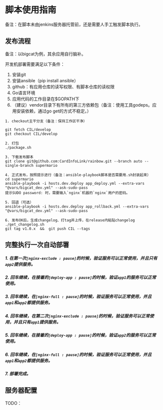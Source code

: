 # 脚本使用指南

备注：在脚本未由jenkins服务器托管前，还是需要人手工触发脚本执行。

## 发布流程

备注：以bigcat为例，其余应用自行脑补。

开发机部署需要满足以下条件：

1. 安装git
2. 安装ansible（pip install ansible）
3. github：有应用仓库的读写权限、有脚本仓库的读权限
4. Go语言环境
5. 应用代码的工作目录在$GOPATH下
6. （建议）vendor目录下有所有的第三方依赖包（备注：使用工具godeps。应用安装依赖，通过go get的方式不稳定。）


```
1. checkout主干分支（备注：保持工作区干净）

git fetch CIL/develop
git checkout CIL/develop

2. 打包
./package.sh

3. 下载发布脚本
git clone git@github.com:CardInfoLink/rainbow.git --branch auto --single-branch supermario

4. 正式发布，按照提示进行（备注：ansible-playbook脚本是否需要用.sh封装起来）
cd supermario
ansible-playbook -i hosts.dev.deploy app_deploy.yml --extra-vars "@vars/bigcat_dev.yml" --ask-sudo-pass
提示SUDO password: 时，需要输入`nginx`机器的`nginx`用户的密码。

5. 回退（可选）
ansible-playbook -i hosts.dev.deploy app_rollback.yml --extra-vars "@vars/bigcat_dev.yml" --ask-sudo-pass

6. 发布OK后，生成changelog、打tag并上传，在release内粘贴changelog
./get_changelog.sh
git tag v1.0.x  &&  git push CIL --tags

```

## 完整执行一次自动部署
##### 1. 在第一次`[nginx-exclude : pause]`的时候，验证服务可以正常使用，并且只有`app2`提供服务。
##### 2. 回车继续，在接着的`[deploy-app : pause]`的时候，验证`app1`的服务可以正常使用。
##### 3. 回车继续，在`[nginx-full : pause]`的时候，验证服务可以正常使用，并且`app1`和`app2`都提供服务。
##### 4. 回车继续，在第二次`[nginx-exclude : pause]`的时候，验证服务可以正常使用，并且只有`app1`提供服务。
##### 5. 回车继续，在接着的`[deploy-app : pause]`的时候，验证`app2`的服务可以正常使用。
##### 6. 回车继续，在`[nginx-full : pause]`的时候，验证服务可以正常使用，并且`app1`和`app2`都提供服务。
##### 7. 部署完成。

## 服务器配置

TODO：